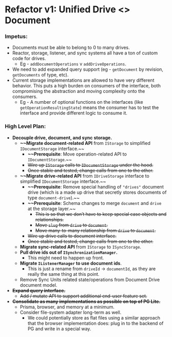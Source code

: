 # Refactor v1: Unified Drive <> Document

### Impetus:

- Documents must be able to belong to 0 to many drives.
- Reactor, storage, listener, and sync systems all have a ton of custom code for drives.
    - Eg - `addDocumentOperations` v `addDriveOperations`.
- We need to add expanded query support (eg - `getDocument` by revision, `getDocuments` of type, etc).
- Current storage implementations are allowed to have very different behavior. This puts a high burden on consumers of the interface, both compromising the abstraction and moving complexity onto the consumers.
    - Eg - A number of optional functions on the interfaces (like `getOperationResultingState`) means the consumer has to test the interface and provide different logic to consume it.

### High Level Plan:

- **Decouple drive, document, and sync storage.**
    - **~~Migrate document-related API** from `IStorage` to simplified `IDocumentStorage` interface.~~
        - **~~Prerequisite**: Move operation-related API to `IDocumentStorage`.~~
        - ~~Wire up `IStorage` calls to `IDocumentStorage` under the hood.~~
        - ~~Once stable and tested, change calls from one to the other.~~
    - **~~Migrate drive-related API** from `IDriveStorage` interface to simplified `IDocumentStorage` interface.~~
        - **~~Prerequisite**: Remove special handling of `"drives"` document drive (which is a made up drive that secretly stores documents of type `document-drive`).~~
        - **~~Prerequisite**: Schema changes to merge `document` and `drive` at the storage layer.~~
            - ~~This is so that we don’t have to keep special case objects and relationships.~~
            - ~~Move `slug` from `drive` to `document`.~~
            - ~~Move many-to-many relationship from `drive` to `document`.~~
        - ~~Wire up drive calls to document interface.~~
        - ~~Once stable and tested, change calls from one to the other.~~
    - **Migrate sync-related API** from `IStorage` to `ISyncStorage`.
    - **Pull drive ids out of `ISynchronizationManager`.**
        - This might need to happen up front.
    - **Migrate `IListenerManager` to use document ids**.
        - This is just a rename from `driveId` → `documentId`, as they are really the same thing at this point.
    - Remove Sync Units related state/operations from Document Drive document model.
- **~~Expand query interface.~~**
    - ~~Add / mutate API to support additional end-user feature set.~~
- **~~Consolidate as many implementations as possible on top of PG Lite.~~**
    - Prisma, browser, and memory at a minimum.
    - Consider file-system adapter long-term as well.
        - We could potentially store as flat files using a similar approach that the browser implementation does: plug in to the backend of PG and write in a special way.